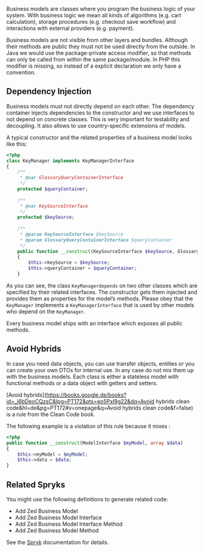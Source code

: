 Business models are classes where you program the business logic of your system. With business logic we mean all kinds of algorithms (e.g. cart calculation), storage procedures (e.g. checkout save workflow) and interactions with external providers (e.g. payment).

Business models are not visible from other layers and bundles. Although their methods are public they must not be used directly from the outside. In Java we would use the package-private access modifier, so that methods can only be called from within the same package/module. In PHP this modifier is missing, so instead of a explicit declaration we only have a convention.

## Dependency Injection

Business models must not directly depend on each other. The dependency container injects dependencies to the constructor and we use interfaces to not depend on concrete classes. This is very important for testability and decoupling. It also allows to use country-specific extensions of models.

A typical constructor and the related properties of a business model looks like this:

```php
<?php
class KeyManager implements KeyManagerInterface
{
    /**
     * @var GlossaryQueryContainerInterface
     */
    protected $queryContainer;
 
    /**
     * @var KeySourceInterface
     */
    protected $keySource;
 
    /**
     * @param KeySourceInterface $keySource
     * @param GlossaryQueryContainerInterface $queryContainer
     */
    public function __construct(KeySourceInterface $keySource, GlossaryQueryContainerInterface $queryContainer)
    {
        $this->keySource = $keySource;
        $this->queryContainer = $queryContainer;
    }
```

As you can see, the class `KeyManagerdepends` on two other classes which are specified by their related interfaces. The constructor gets them injected and provides them as properties for the model’s methods. Please obey that the `KeyManager` implements a `KeyManagerInterface` that is used by other models who depend on the `KeyManager`.

Every business model ships with an interface which exposes all public methods.

## Avoid Hybrids

In case you need data objects, you can use transfer objects, entities or you can create your own DTOs for internal use. In any case do not mix them up with the business models. Each class is either a stateless model with functional methods or a data object with getters and setters.

[Avoid hybrids](https://books.google.de/books?id=_i6bDeoCQzsC&lpg=PT172&ots=eo5Pxl9g22&dq=Avoid hybrids clean code&hl=de&pg=PT172#v=onepage&q=Avoid hybrids clean code&f=false) is a rule from the Clean Code book.

The following example is a violation of this rule because it mixes :

```php
<?php
public function __construct(ModelInterface $myModel, array $data)
{
    $this->myModel = $myModel;
    $this->data = $data;
}
```

## Related Spryks

You might use the following definitions to generate related code:

* Add Zed Business Model
* Add Zed Business Model Interface
* Add Zed Business Model Interface Method
* Add Zed Business Model Method

See the [Spryk](https://documentation.spryker.com/capabilities/development/development_tools/spryk-201903.htm) documentation for details.